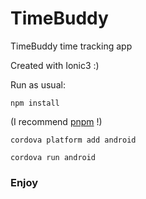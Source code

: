 # TimeBuddy
TimeBuddy time tracking app

Created with Ionic3 :)

Run as usual:

`npm install` 

(I recommend [pnpm](https://github.com/pnpm/pnpm) !)

`cordova platform add android`

`cordova run android`

### Enjoy